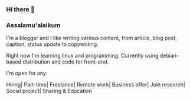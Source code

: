### Hi there 👋
### Assalamu'alaikum

I'm a blogger and I like writing various content, from article, blog post, caption, status update to copywriting. 

Right now I'm learning linux and programming. Currently using debian-based distribution and code for front-end.

I'm open for any:

Hiring| Part-time| Freelance| Remote work| Business offer| Join research| Social project| Sharing & Education


<!--
**ainandoo/ainandoo** is a ✨ _special_ ✨ repository because its `README.md` (this file) appears on your GitHub profile.

Here are some ideas to get you started:

- 🔭 I’m currently working on ...
- 🌱 I’m currently learning ...
- 👯 I’m looking to collaborate on ...
- 🤔 I’m looking for help with ...
- 💬 Ask me about ...
- 📫 How to reach me: ...
- 😄 Pronouns: ...
- ⚡ Fun fact: ...
-->
